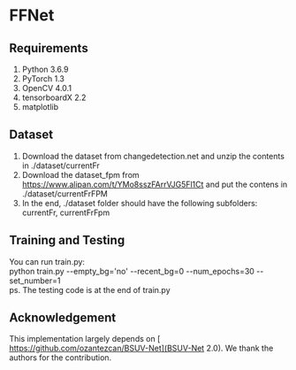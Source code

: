 # FFNet
## Requirements
1. Python 3.6.9 <br>
2. PyTorch 1.3 <br>
3. OpenCV 4.0.1 <br>
4. tensorboardX 2.2 <br>
5. matplotlib <br>
## Dataset
1. Download the dataset from changedetection.net and unzip the contents in ./dataset/currentFr <br>
2. Download the dataset_fpm from https://www.alipan.com/t/YMo8sszFArrVJG5Fl1Ct and put the contens in ./dataset/currentFrFPM <br>
3. In the end, ./dataset folder should have the following subfolders: currentFr, currentFrFpm
## Training and Testing
You can run train.py: <br>
python train.py --empty_bg='no' --recent_bg=0 --num_epochs=30 --set_number=1 <br>
ps. The testing code is at the end of train.py 
## Acknowledgement
This implementation largely depends on [ https://github.com/ozantezcan/BSUV-Net](BSUV-Net 2.0). We thank the authors for the contribution.
